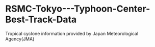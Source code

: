 # RSMC-Tokyo---Typhoon-Center-Best-Track-Data
Tropical cyclone information provided by Japan Meteorological Agency(JMA)
